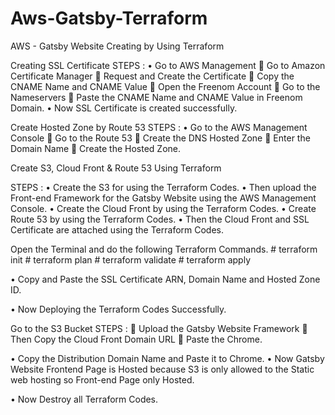# Aws-Gatsby-Terraform
AWS - Gatsby Website Creating by Using Terraform

Creating SSL Certificate
STEPS :
      •	Go to AWS Management
       Go to Amazon Certificate Manager 
       Request and Create the Certificate 
       Copy the CNAME Name and CNAME Value
       Open the Freenom Account
       Go to the Nameservers
       Paste the CNAME Name and CNAME Value in Freenom Domain.
      •	Now SSL Certificate is created successfully.
 
 
Create Hosted Zone by Route 53
STEPS :
     •	Go to the AWS Management Console
      Go to the Route 53 
      Create the DNS Hosted Zone 
      Enter the Domain Name
      Create the Hosted Zone.
 
 

Create S3, Cloud Front & Route 53 Using Terraform

STEPS :
      •	Create the S3 for using the Terraform Codes.
      •	Then upload the Front-end Framework for the Gatsby Website using the AWS Management Console.
      •	Create the Cloud Front by using the Terraform Codes.
      •	Create Route 53 by using the Terraform Codes.
      •	Then the Cloud Front and SSL Certificate are attached using the Terraform Codes.
      
      
Open the Terminal and do the following Terraform Commands.
     # terraform init
     # terraform plan
     # terraform validate
     # terraform apply
 
 
 
 
•	Copy and Paste the SSL Certificate ARN, Domain Name and Hosted Zone ID.
 
•	Now Deploying the Terraform Codes Successfully.
 
 
Go to the S3 Bucket
STEPS :
        Upload the Gatsby Website Framework 
        Then Copy the Cloud Front Domain URL 
        Paste the Chrome.
 
 
 
 
 
•	Copy the Distribution Domain Name and Paste it to Chrome.
•	Now Gatsby Website Frontend Page is Hosted because S3 is only allowed to the Static web hosting so Front-end Page only Hosted.
 




•	Now Destroy all Terraform Codes.

